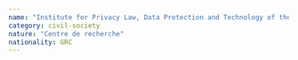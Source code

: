 ```yaml
---
name: "Institute for Privacy Law, Data Protection and Technology of the European Public Law Organization"
category: civil-society
nature: "Centre de recherche"
nationality: GRC
---
```

